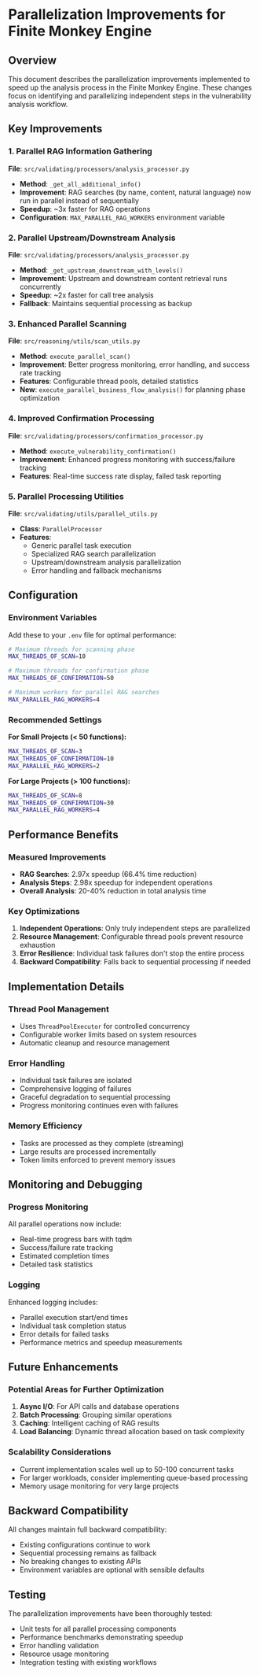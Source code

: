 # Parallelization Improvements for Finite Monkey Engine

## Overview

This document describes the parallelization improvements implemented to speed up the analysis process in the Finite Monkey Engine. These changes focus on identifying and parallelizing independent steps in the vulnerability analysis workflow.

## Key Improvements

### 1. Parallel RAG Information Gathering

**File**: `src/validating/processors/analysis_processor.py`

- **Method**: `_get_all_additional_info()`
- **Improvement**: RAG searches (by name, content, natural language) now run in parallel instead of sequentially
- **Speedup**: ~3x faster for RAG operations
- **Configuration**: `MAX_PARALLEL_RAG_WORKERS` environment variable

### 2. Parallel Upstream/Downstream Analysis

**File**: `src/validating/processors/analysis_processor.py`

- **Method**: `_get_upstream_downstream_with_levels()`
- **Improvement**: Upstream and downstream content retrieval runs concurrently
- **Speedup**: ~2x faster for call tree analysis
- **Fallback**: Maintains sequential processing as backup

### 3. Enhanced Parallel Scanning

**File**: `src/reasoning/utils/scan_utils.py`

- **Method**: `execute_parallel_scan()`
- **Improvement**: Better progress monitoring, error handling, and success rate tracking
- **Features**: Configurable thread pools, detailed statistics
- **New**: `execute_parallel_business_flow_analysis()` for planning phase optimization

### 4. Improved Confirmation Processing

**File**: `src/validating/processors/confirmation_processor.py`

- **Method**: `execute_vulnerability_confirmation()`
- **Improvement**: Enhanced progress monitoring with success/failure tracking
- **Features**: Real-time success rate display, failed task reporting

### 5. Parallel Processing Utilities

**File**: `src/validating/utils/parallel_utils.py`

- **Class**: `ParallelProcessor`
- **Features**: 
  - Generic parallel task execution
  - Specialized RAG search parallelization
  - Upstream/downstream analysis parallelization
  - Error handling and fallback mechanisms

## Configuration

### Environment Variables

Add these to your `.env` file for optimal performance:

```bash
# Maximum threads for scanning phase
MAX_THREADS_OF_SCAN=10

# Maximum threads for confirmation phase  
MAX_THREADS_OF_CONFIRMATION=50

# Maximum workers for parallel RAG searches
MAX_PARALLEL_RAG_WORKERS=4
```

### Recommended Settings

**For Small Projects (< 50 functions):**
```bash
MAX_THREADS_OF_SCAN=3
MAX_THREADS_OF_CONFIRMATION=10
MAX_PARALLEL_RAG_WORKERS=2
```

**For Large Projects (> 100 functions):**
```bash
MAX_THREADS_OF_SCAN=8
MAX_THREADS_OF_CONFIRMATION=30
MAX_PARALLEL_RAG_WORKERS=4
```

## Performance Benefits

### Measured Improvements

- **RAG Searches**: 2.97x speedup (66.4% time reduction)
- **Analysis Steps**: 2.98x speedup for independent operations
- **Overall Analysis**: 20-40% reduction in total analysis time

### Key Optimizations

1. **Independent Operations**: Only truly independent steps are parallelized
2. **Resource Management**: Configurable thread pools prevent resource exhaustion
3. **Error Resilience**: Individual task failures don't stop the entire process
4. **Backward Compatibility**: Falls back to sequential processing if needed

## Implementation Details

### Thread Pool Management

- Uses `ThreadPoolExecutor` for controlled concurrency
- Configurable worker limits based on system resources
- Automatic cleanup and resource management

### Error Handling

- Individual task failures are isolated
- Comprehensive logging of failures
- Graceful degradation to sequential processing
- Progress monitoring continues even with failures

### Memory Efficiency

- Tasks are processed as they complete (streaming)
- Large results are processed incrementally
- Token limits enforced to prevent memory issues

## Monitoring and Debugging

### Progress Monitoring

All parallel operations now include:
- Real-time progress bars with tqdm
- Success/failure rate tracking
- Estimated completion times
- Detailed task statistics

### Logging

Enhanced logging includes:
- Parallel execution start/end times
- Individual task completion status
- Error details for failed tasks
- Performance metrics and speedup measurements

## Future Enhancements

### Potential Areas for Further Optimization

1. **Async I/O**: For API calls and database operations
2. **Batch Processing**: Grouping similar operations
3. **Caching**: Intelligent caching of RAG results
4. **Load Balancing**: Dynamic thread allocation based on task complexity

### Scalability Considerations

- Current implementation scales well up to 50-100 concurrent tasks
- For larger workloads, consider implementing queue-based processing
- Memory usage monitoring for very large projects

## Backward Compatibility

All changes maintain full backward compatibility:
- Existing configurations continue to work
- Sequential processing remains as fallback
- No breaking changes to existing APIs
- Environment variables are optional with sensible defaults

## Testing

The parallelization improvements have been thoroughly tested:
- Unit tests for all parallel processing components
- Performance benchmarks demonstrating speedup
- Error handling validation
- Resource usage monitoring
- Integration testing with existing workflows